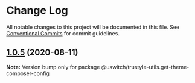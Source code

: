 # Change Log

All notable changes to this project will be documented in this file.
See [Conventional Commits](https://conventionalcommits.org) for commit guidelines.

## [1.0.5](https://github.com/uswitch/trustyle/compare/@uswitch/trustyle-utils.get-theme-composer-config@1.0.4...@uswitch/trustyle-utils.get-theme-composer-config@1.0.5) (2020-08-11)

**Note:** Version bump only for package @uswitch/trustyle-utils.get-theme-composer-config
